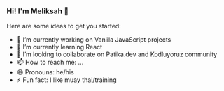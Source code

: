 ### Hi! I'm Meliksah 👋


Here are some ideas to get you started:

- 🔭 I’m currently working on Vaniila JavaScript projects
- 🌱 I’m currently learning React
- 👯 I’m looking to collaborate on Patika.dev and Kodluyoruz community
- 📫 How to reach me: ...
- 😄 Pronouns: he/his
- ⚡ Fun fact: I like muay thai/training

